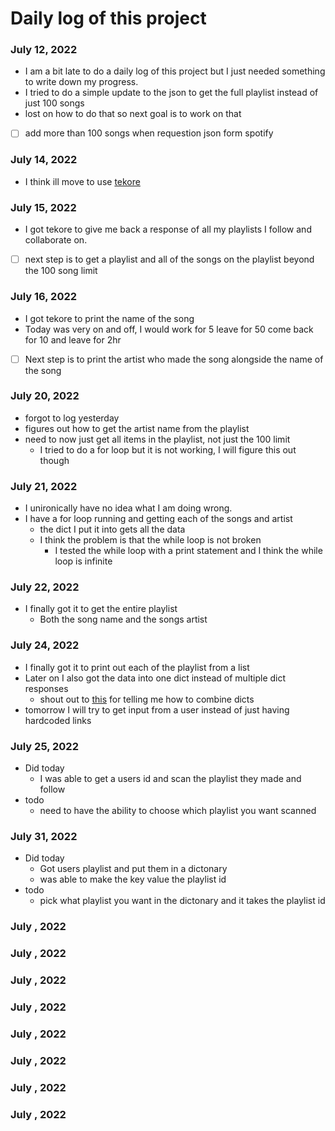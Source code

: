 # Daily log of this project

### July 12, 2022
- I am a bit late to do a daily log of this project but I just needed something to write down my progress.
- I tried to do a simple update to the json to get the full playlist instead of just 100 songs
- lost on how to do that so next goal is to work on that
- [ ] add more than 100 songs when requestion json form spotify 

### July 14, 2022
- I think ill move to use [tekore](https://tekore.readthedocs.io/en/stable/examples/scripts/play_saved_album.html)

### July 15, 2022
- I got tekore to give me back a response of all my playlists I follow and collaborate on.
- [ ] next step is to get a playlist and all of the songs on the playlist beyond the 100 song limit

### July 16, 2022
- I got tekore to print the name of the song
- Today was very on and off, I would work for 5 leave for 50 come back for 10 and leave for 2hr
- [ ] Next step is to print the artist who made the song alongside the name of the song

### July 20, 2022
- forgot to log yesterday 
- figures out how to get the artist name from the playlist
- need to now just get all items in the playlist, not just the 100 limit
  - I tried to do a for loop but it is not working, I will figure this out though

### July 21, 2022
- I unironically have no idea what I am doing wrong. 
- I have a for loop running and getting each of the songs and artist
  - the dict I put it into gets all the data
  - I think the problem is that the while loop is not broken
    - I tested the while loop with a print statement and I think the while loop is infinite

### July 22, 2022
- I finally got it to get the entire playlist
  - Both the song name and the songs artist


### July 24, 2022
- I finally got it to print out each of the playlist from a list
- Later on I also got the data into one dict instead of multiple dict responses
  - shout out to [this](https://towardsdatascience.com/merge-dictionaries-in-python-d4e9ce137374) for telling me how to combine dicts
- tomorrow I will try to get input from a user instead of just having hardcoded links

### July 25, 2022
- Did today
  - I was able to get a users id and scan the playlist they made and follow
- todo
  - need to have the ability to choose which playlist you want scanned 


### July 31, 2022
- Did today
  - Got users playlist and put them in a dictonary
  - was able to make the key value the playlist id
- todo
  - pick what playlist you want in the dictonary and it takes the playlist id

### July , 2022
### July , 2022
### July , 2022
### July , 2022
### July , 2022
### July , 2022
### July , 2022
### July , 2022





